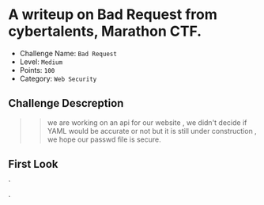 # A writeup on Bad Request from cybertalents, Marathon CTF.

- Challenge Name: `Bad Request`
- Level: `Medium`
- Points: `100`
- Category: `Web Security`

## Challenge Descreption
>> we are working on an api for our website , 
>> we didn't decide if YAML would be accurate or not but it is still under construction , we hope our passwd file is secure.


## First Look
`

`
